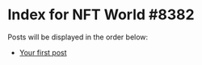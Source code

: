 # Index for NFT World #8382
Posts will be displayed in the order below:

- [Your first post](./001-first.md)


